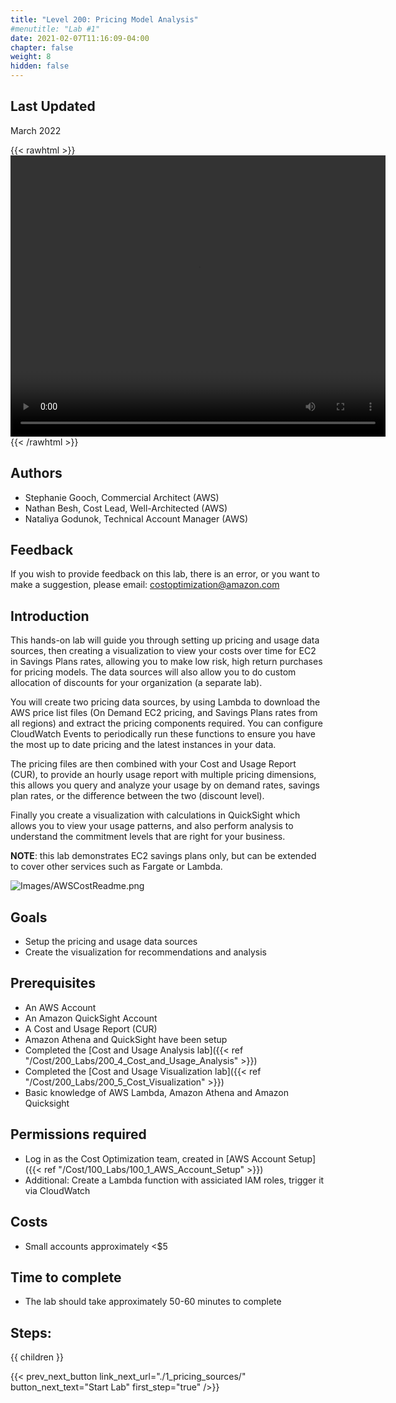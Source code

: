 ```yaml
---
title: "Level 200: Pricing Model Analysis"
#menutitle: "Lab #1"
date: 2021-02-07T11:16:09-04:00
chapter: false
weight: 8
hidden: false
---
```

## Last Updated
March 2022

{{< rawhtml >}}
<video width="600" height="450" controls>
  <source src="https://d3h9zoi3eqyz7s.cloudfront.net/Cost/Videos/PricingModelAnalysis.mp4" type="video/mp4">
  Your browser doesn't support video, or if you're on GitHub head to https://wellarchitectedlabs.com to watch the video.
</video>
{{< /rawhtml >}}


## Authors
- Stephanie Gooch, Commercial Architect (AWS)
- Nathan Besh, Cost Lead, Well-Architected (AWS)
- Nataliya Godunok, Technical Account Manager (AWS)


## Feedback
If you wish to provide feedback on this lab, there is an error, or you want to make a suggestion, please email: costoptimization@amazon.com

## Introduction
This hands-on lab will guide you through setting up pricing and usage data sources, then creating a visualization to view your costs over time for EC2 in Savings Plans rates, allowing you to make low risk, high return purchases for pricing models. The data sources will also allow you to do custom allocation of discounts for your organization (a separate lab).

You will create two pricing data sources, by using Lambda to download the AWS price list files (On Demand EC2 pricing, and Savings Plans rates from all regions) and extract the pricing components required. You can configure CloudWatch Events to periodically run these functions to ensure you have the most up to date pricing and the latest instances in your data.

The pricing files are then combined with your Cost and Usage Report (CUR), to provide an hourly usage report with multiple pricing dimensions, this allows you query and analyze your usage by on demand rates, savings plan rates, or the difference between the two (discount level).

Finally you create a visualization with calculations in QuickSight which allows you to view your usage patterns, and also perform analysis to understand the commitment levels that are right for your business.  

**NOTE**: this lab demonstrates EC2 savings plans only, but can be extended to cover other services such as Fargate or Lambda.


![Images/AWSCostReadme.png](/Cost/200_Pricing_Model_Analysis/Images/AWSCostReadme.png)

## Goals
- Setup the pricing and usage data sources
- Create the visualization for recommendations and analysis


## Prerequisites
- An AWS Account
- An Amazon QuickSight Account
- A Cost and Usage Report (CUR)
- Amazon Athena and QuickSight have been setup
- Completed the [Cost and Usage Analysis lab]({{< ref "/Cost/200_Labs/200_4_Cost_and_Usage_Analysis" >}})
- Completed the [Cost and Usage Visualization lab]({{< ref "/Cost/200_Labs/200_5_Cost_Visualization" >}})
- Basic knowledge of AWS Lambda, Amazon Athena and Amazon Quicksight


## Permissions required
- Log in as the Cost Optimization team, created in [AWS Account Setup]({{< ref "/Cost/100_Labs/100_1_AWS_Account_Setup" >}})
- Additional: Create a Lambda function with assiciated IAM roles, trigger it via CloudWatch


## Costs
- Small accounts approximately <$5

## Time to complete
- The lab should take approximately 50-60 minutes to complete

## Steps:
{{ children }}

{{< prev_next_button link_next_url="./1_pricing_sources/" button_next_text="Start Lab" first_step="true" />}}